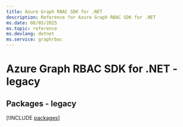 ```yaml
---
title: Azure Graph RBAC SDK for .NET
description: Reference for Azure Graph RBAC SDK for .NET
ms.date: 08/05/2025
ms.topic: reference
ms.devlang: dotnet
ms.service: graphrbac
---
```

# Azure Graph RBAC SDK for .NET - legacy
## Packages - legacy
[!INCLUDE [packages](graph-rbac-index.md)]